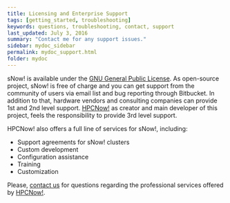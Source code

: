 ```yaml
---
title: Licensing and Enterprise Support
tags: [getting_started, troubleshooting]
keywords: questions, troubleshooting, contact, support
last_updated: July 3, 2016
summary: "Contact me for any support issues."
sidebar: mydoc_sidebar
permalink: mydoc_support.html
folder: mydoc
---
```


sNow! is available under the [GNU General Public License](https://www.gnu.org/copyleft/gpl.html). As open-source project, sNow! is free of charge and you can get support from the community of users via email list and bug reporting through Bitbucket. In addition to that, hardware vendors and consulting companies can provide 1st and 2nd level support. [HPCNow!](http://www.hpcnow.com) as creator and main developer of this project, feels the responsibility to provide 3rd level support.

HPCNow! also offers a full line of services for sNow!, including:
* Support agreements for sNow! clusters
* Custom development
* Configuration assistance
* Training
* Customization

Please, [contact us](mailto:info@hpcnow.com) for questions regarding the professional services offered by [HPCNow!](http://www.hpcnow.com).

